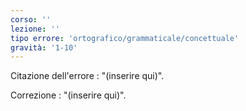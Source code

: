```yaml
---
corso: ''
lezione: ''
tipo errore: 'ortografico/grammaticale/concettuale'
gravità: '1-10'
---
```


Citazione dell'errore : "(inserire qui)".

Correzione : "(inserire qui)".

